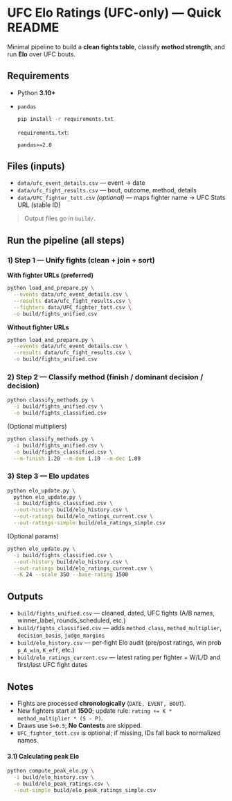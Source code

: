 # UFC Elo Ratings (UFC-only) — Quick README

Minimal pipeline to build a **clean fights table**, classify **method strength**, and run **Elo** over UFC bouts.

## Requirements

* Python **3.10+**
* `pandas`

  ```bash
  pip install -r requirements.txt
  ```

  `requirements.txt`:

  ```
  pandas>=2.0
  ```

## Files (inputs)

* `data/ufc_event_details.csv` — event → date
* `data/ufc_fight_results.csv` — bout, outcome, method, details
* `data/UFC_fighter_tott.csv` *(optional)* — maps fighter name → UFC Stats URL (stable ID)

> Output files go in `build/`.

## Run the pipeline (all steps)

### 1) Step 1 — Unify fights (clean + join + sort)

**With fighter URLs (preferred)**

```bash
python load_and_prepare.py \
  --events data/ufc_event_details.csv \
  --results data/ufc_fight_results.csv \
  --fighters data/UFC_fighter_tott.csv \
  -o build/fights_unified.csv
```

**Without fighter URLs**

```bash
python load_and_prepare.py \
  --events data/ufc_event_details.csv \
  --results data/ufc_fight_results.csv \
  -o build/fights_unified.csv
```

### 2) Step 2 — Classify method (finish / dominant decision / decision)

```bash
python classify_methods.py \
  -i build/fights_unified.csv \
  -o build/fights_classified.csv
```

(Optional multipliers)

```bash
python classify_methods.py \
  -i build/fights_unified.csv \
  -o build/fights_classified.csv \
  --m-finish 1.20 --m-dom 1.10 --m-dec 1.00
```

### 3) Step 3 — Elo updates

```bash
python elo_update.py \
  python elo_update.py \
  -i build/fights_classified.csv \
  --out-history build/elo_history.csv \
  --out-ratings build/elo_ratings_current.csv \
  --out-ratings-simple build/elo_ratings_simple.csv
```

(Optional params)

```bash
python elo_update.py \
  -i build/fights_classified.csv \
  --out-history build/elo_history.csv \
  --out-ratings build/elo_ratings_current.csv \
  --K 24 --scale 350 --base-rating 1500
```

## Outputs

* `build/fights_unified.csv` — cleaned, dated, UFC fights (A/B names, winner\_label, rounds\_scheduled, etc.)
* `build/fights_classified.csv` — adds `method_class`, `method_multiplier`, `decision_basis`, `judge_margins`
* `build/elo_history.csv` — per-fight Elo audit (pre/post ratings, win prob `p_A_win`, `K_eff`, etc.)
* `build/elo_ratings_current.csv` — latest rating per fighter + W/L/D and first/last UFC fight dates

## Notes

* Fights are processed **chronologically** (`DATE, EVENT, BOUT`).
* New fighters start at **1500**; update rule: `rating += K * method_multiplier * (S - P)`.
* Draws use `S=0.5`; **No Contests** are skipped.
* `UFC_fighter_tott.csv` is optional; if missing, IDs fall back to normalized names.

#### 3.1) Calculating peak Elo

```bash
python compute_peak_elo.py \
  -i build/elo_history.csv \
  -o build/elo_peak_ratings.csv \
  --out-simple build/elo_peak_ratings_simple.csv
```